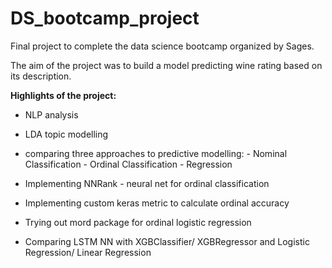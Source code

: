 # DS_bootcamp_project
Final project to complete the data science bootcamp organized by Sages.


The aim of the project was to build a model predicting wine rating based on its description.


**Highlights of the project:**
* NLP analysis
* LDA topic modelling
* comparing three approaches to predictive modelling: 
                                                     - Nominal Classification
                                                     - Ordinal Classification
                                                     - Regression
                                                     
* Implementing NNRank - neural net for ordinal classification
* Implementing custom keras metric to calculate ordinal accuracy
* Trying out mord package for ordinal logistic regression                                                    
* Comparing LSTM NN with XGBClassifier/ XGBRegressor and Logistic Regression/ Linear Regression
